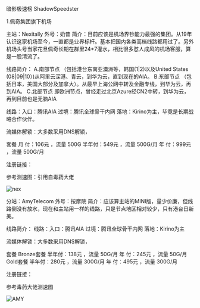 暗影极速榜  ShadowSpeedster 

1.佩奇集团旗下机场

主站：Nexitally
外号：奶昔
简介：目前应该是机场界钞能力最强的集团。从19年认识这家机场至今，一直都是业界标杆。基本把国内各类高档线路都用过了。另外机场头号当家花旦佩奇长期在群里24*7灌水，相比很多怼人成风的机场客服，算是一股清流了。

线路简介：
A.南部节点
（包括港台东南亚澳洲等，韩国(1|2)以及United States (08|09|10）)从阿里云深港、青云，到华为云，直到现在的AIA。
B.东部节点
（包括日本，美国大部分及加拿大）。从最早上海公网中转及金融专线，到华为云，再到AIA。
C.北部节点
即欧洲节点，曾经走过北京Azure经CN2中转，到华为云，再到目前也是无脑AIA

线路：入口：腾讯AIA 
      过境：腾讯全球骨干内网
      落地：Kirino为主，毕竟是长期战略合作伙伴。


流媒体解锁：大多数采用DNS解锁，

套餐
月  付：106元  ，流量 500G
半年付：549元  ，流量 500G/月
年  付：999元  ，流量 500G/月

注册链接：

参考测速图：引用自毒药大佬
 

![nex](https://user-images.githubusercontent.com/83113131/115959779-771fe100-a540-11eb-901f-61aa8da3c623.png)


分站：AmyTelecom
外号：按摩院
简介：应该算主站的MINI版，量少价廉，但线路倒没有放水，现在和主站用一样的线路，只是节点地区相对较少，只有港台日新美。

线路简介：
线路：入口：腾讯AIA 
      过境：腾讯全球骨干内网
      落地：Kirino为主


流媒体解锁：大多数采用DNS解锁，

套餐
Bronze套餐
半年付：138元  ，流量 50G/月
年  付：245元  ，流量 50G/月
Gold套餐
半年付：280元  ，流量 300G/月
年  付：495元  ，流量 300G/月

注册链接：

参考毒药大佬测速图
 
![AMY](https://user-images.githubusercontent.com/83113131/115959793-89018400-a540-11eb-9854-b3d7581a746b.png)



